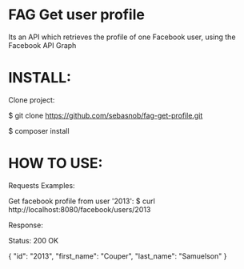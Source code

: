# FAG Get user profile
Its an API which retrieves the profile of one Facebook user, using the Facebook API Graph

# INSTALL:
Clone project:

$ git clone https://github.com/sebasnob/fag-get-profile.git

$ composer install

# HOW TO USE:
Requests Examples:

Get facebook profile from user '2013':
$ curl http://localhost:8080/facebook/users/2013

Response:

Status: 200 OK

{
    "id": "2013",
    "first_name": "Couper",
    "last_name": "Samuelson"
}

